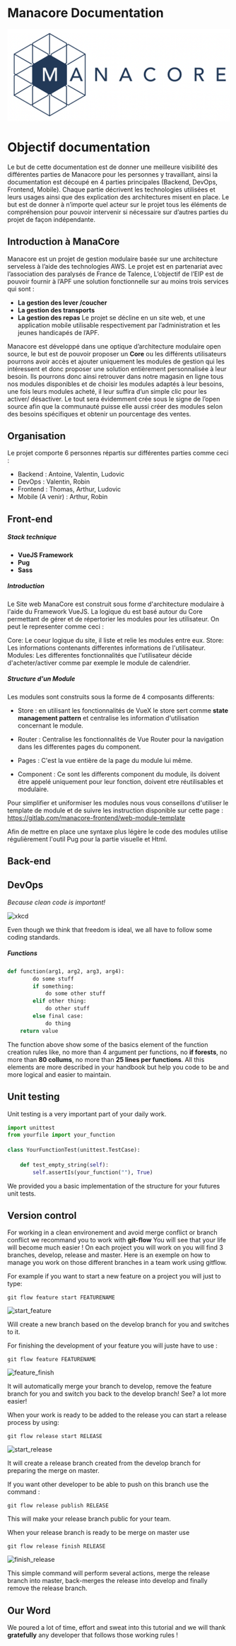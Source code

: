 # Manacore Documentation

<p align="center"> 
<img src="images/logo_manacore.png">
</p>

# Objectif documentation

Le but de cette documentation est de donner une meilleure visibilité des différentes parties de Manacore pour les personnes y travaillant, ainsi la documentation est découpé en 4 parties principales (Backend, DevOps, Frontend, Mobile).
Chaque partie décrivent les technologies utilisées et leurs usages ainsi que des explication des architectures misent en place.
Le but est de donner à n’importe quel acteur sur le projet tous les éléments de compréhension pour pouvoir intervenir si nécessaire sur d’autres parties du projet de façon indépendante.

## Introduction à ManaCore

Manacore est un projet de gestion modulaire basée sur une architecture serveless à l’aide des technologies AWS.
Le projet est en partenariat avec l’association des paralysés de France de Talence, L’objectif de l’EIP est de pouvoir fournir à l’APF une solution fonctionnelle sur au moins trois services qui sont :

- **La gestion des lever /coucher**
- **La gestion des transports**
- **La gestion des repas**
  Le projet se décline en un site web, et une application mobile utilisable respectivement par l’administration et les jeunes handicapés de l’APF.

Manacore est développé dans une optique d’architecture modulaire open source, le but est de pouvoir proposer un **Core** ou les différents utilisateurs pourrons avoir accès et ajouter uniquement les modules de gestion qui les intéressent et donc proposer une solution entièrement personnalisée à leur besoin.
Ils pourrons donc ainsi retrouver dans notre magasin en ligne tous nos modules disponibles et de choisir les modules adaptés à leur besoins, une fois leurs modules acheté, il leur suffira d’un simple clic pour les activer/ désactiver.
Le tout sera évidemment crée sous le signe de l’open source afin que la communauté puisse elle aussi créer des modules selon des besoins spécifiques et obtenir un pourcentage des ventes.

## Organisation

Le projet comporte 6 personnes répartis sur différentes parties comme ceci :

- Backend : Antoine, Valentin, Ludovic
- DevOps : Valentin, Robin
- Frontend : Thomas, Arthur, Ludovic
- Mobile (A venir) : Arthur, Robin

## Front-end

##### Stack technique

- **VueJS Framework**
- **Pug**
- **Sass**

##### Introduction

Le Site web ManaCore est construit sous forme d'architecture modulaire à l'aide du Framework VueJS.
La logique du est basé autour du Core permettant de gérer et de répertorier les modules pour les utilisateur.
On peut le representer comme ceci :

Core: Le coeur logique du site, il liste et relie les modules entre eux.
Store: Les informations contenants differentes informations de l'utilisateur.
Modules: Les differentes fonctionnalités que l'utilisateur décide d'acheter/activer comme par exemple le module de calendrier.

##### Structure d'un Module

Les modules sont construits sous la forme de 4 composants differents:

- Store : en utilisant les fonctionnalités de VueX le store sert comme **state management pattern** et centralise les information d'utilisation concernant le module.

- Router : Centralise les fonctionnalités de Vue Router pour la navigation dans les differentes pages du component.

- Pages : C'est la vue entière de la page du module lui même.

- Component : Ce sont les differents component du module, ils doivent être appelé uniquement pour leur fonction, doivent etre réutilisables et modulaire.

Pour simplifier et uniformiser les modules nous vous conseillons d'utiliser le template de module et de suivre les instruction disponible sur cette page : https://gitlab.com/manacore-frontend/web-module-template

Afin de mettre en place une syntaxe plus légère le code des modules utilise régulièrement l'outil Pug pour la partie visuelle et Html.

## Back-end

## DevOps

_Because clean code is important!_

![xkcd](Documentation/images/code_quality_2.png)

Even though we think that freedom is ideal, we all have to follow some coding standards.

##### Functions

```python
def function(arg1, arg2, arg3, arg4):
        do some stuff
        if something:
            do some other stuff
        elif other thing:
            do other stuff
        else final case:
            do thing
    return value
```

The function above show some of the basics element of the function creation rules like, no more than 4 argument per functions, no **if forests**, no more than **80 collums**, no more than **25 lines per functions**. All this elements are more described in your handbook but help you code to be and more logical and easier to maintain.

## Unit testing

Unit testing is a very important part of your daily work.

```python
import unittest
from yourfile import your_function

class YourFunctionTest(unittest.TestCase):

    def test_empty_string(self):
        self.assertIs(your_function(""), True)

```

We provided you a basic implementation of the structure for your futures unit tests.

## Version control

For working in a clean environement and avoid merge conflict or branch conflict we recommand you to work with **git-flow**
You will see that your life will become much easier !
On each project you will work on you will find 3 branches, develop, release and master.
Here is an exemple on how to manage you work on those different branches in a team work using gitflow.

For example if you want to start a new feature on a project you will just to type:

```
git flow feature start FEATURENAME
```

![start_feature](Documentation/images/feature_start.png)

Will create a new branch based on the develop branch for you and switches to it.

For finishing the development of your feature you will juste have to use :

```
git flow feature FEATURENAME
```

![feature_finish](Documentation/images/feature_finish.png)

It will automatically merge your branch to develop, remove the feature branch for you and switch you back to the develop branch!
See? a lot more easier!

When your work is ready to be added to the release you can start a release process by using:

```
git flow release start RELEASE
```

![start_release](Documentation/images/start_release.png)

It will create a release branch created from the develop branch for preparing the merge on master.

If you want other developer to be able to push on this branch use the command :

```
git flow release publish RELEASE
```

This will make your release branch public for your team.

When your release branch is ready to be merge on master use

```
git flow release finish RELEASE
```

![finish_release](Documentation/images/feature_finish.png)

This simple command will perform several actions, merge the release branch into master, back-merges the release into develop and finally remove the release branch.

## Our Word

We poured a lot of time, effort and sweat into this tutorial and we will thank **gratefully** any developer that follows those working rules !

[handbook]: https://github.com/Ustarroz/SQA-Assignment-Ustarroz/Documentation/Handbook.docx
